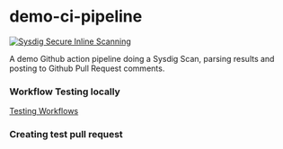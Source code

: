 # demo-ci-pipeline
[![Sysdig Secure Inline Scanning](https://github.com/mikescholl-sysdig/demo-ci-pipeline/actions/workflows/sysdig-scanning-main.yml/badge.svg)](https://github.com/mikescholl-sysdig/demo-ci-pipeline/actions/workflows/sysdig-scanning-main.yml)

A demo Github action pipeline doing a Sysdig Scan, parsing results and posting to Github Pull Request comments.

### Workflow Testing locally
[Testing Workflows](./tests/workflow/TESTING_WORKFLOWS.md)

### Creating test pull request